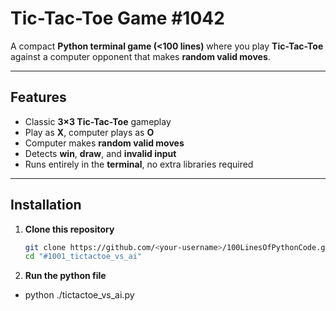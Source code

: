 # Tic-Tac-Toe Game #1042

A compact **Python terminal game (<100 lines)** where you play **Tic-Tac-Toe** against a computer opponent that makes **random valid moves**.  

---

## Features
- Classic **3×3 Tic-Tac-Toe** gameplay  
- Play as **X**, computer plays as **O**  
- Computer makes **random valid moves**  
- Detects **win**, **draw**, and **invalid input**  
- Runs entirely in the **terminal**, no extra libraries required  

---

## Installation

1. **Clone this repository**
   ```bash
   git clone https://github.com/<your-username>/100LinesOfPythonCode.git
   cd "#1001_tictactoe_vs_ai"

2. **Run the python file**
 - python ./tictactoe_vs_ai.py
